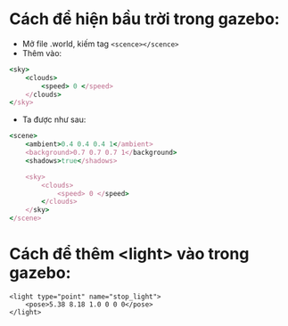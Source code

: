 # Cách để hiện bầu trời trong gazebo:

- Mở file .world, kiếm tag ```<scence></scence>```
- Thêm vào:
```ruby
<sky>
    <clouds>
        <speed> 0 </speed>
    </clouds>
</sky>
```
- Ta được như sau:
```ruby
<scene>
    <ambient>0.4 0.4 0.4 1</ambient>
    <background>0.7 0.7 0.7 1</background>
    <shadows>true</shadows>

    <sky>
        <clouds>
            <speed> 0 </speed>
        </clouds>
    </sky>
</scene>
```

# Cách để thêm \<light\> vào trong gazebo:
```
<light type="point" name="stop_light">
    <pose>5.38 8.18 1.0 0 0 0</pose>
</light>
```

